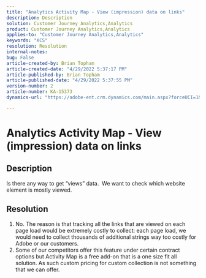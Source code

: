 ```yaml
---
title: "Analytics Activity Map - View (impression) data on links"
description: Description
solution: Customer Journey Analytics,Analytics
product: Customer Journey Analytics,Analytics
applies-to: "Customer Journey Analytics,Analytics"
keywords: "KCS"
resolution: Resolution
internal-notes: 
bug: False
article-created-by: Brian Topham
article-created-date: "4/29/2022 5:37:17 PM"
article-published-by: Brian Topham
article-published-date: "4/29/2022 5:37:55 PM"
version-number: 2
article-number: KA-15373
dynamics-url: "https://adobe-ent.crm.dynamics.com/main.aspx?forceUCI=1&pagetype=entityrecord&etn=knowledgearticle&id=514f4802-e3c7-ec11-a7b6-0022480a10ee"

---
```

# Analytics Activity Map - View (impression) data on links

## Description


Is there any way to get “views” data.  We want to check which website element is mostly viewed.


## Resolution


1. No. The reason is that tracking all the links that are viewed on each page load would be extremely costly to collect: each page load, we would need to collect thousands of additional strings  way too costly for Adobe or our customers.
2. Some of our competitors offer this feature under certain contract options but Activity Map is a free add-on that is a one size fit all solution. As such custom pricing for custom collection is not something that we can offer.

